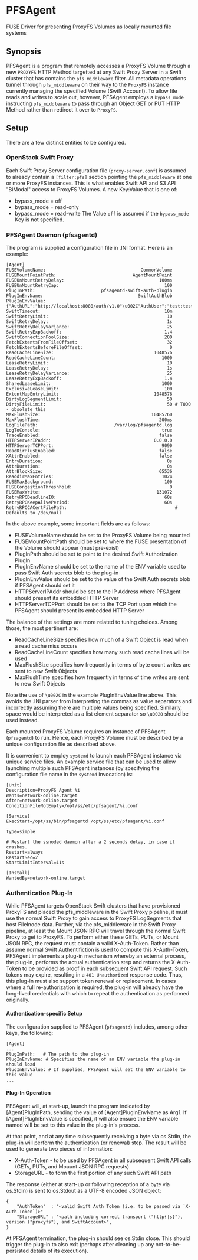 # PFSAgent

FUSE Driver for presenting ProxyFS Volumes as locally mounted file systems

## Synopsis

PFSAgent is a program that remotely accesses a ProxyFS Volume through
a new `PROXYFS` HTTP Method targetted at any Swift Proxy Server in a
Swift cluster that has contains the `pfs_middleware` filter. All metadata
operations tunnel through `pfs_middleware` on their way to the `ProxyFS`
instance currently managing the specified Volume (Swift Account). To
allow file reads and writes to scale out, however, PFSAgent employs
a `bypass_mode` instructing `pfs_middleware` to pass through an Object
GET or PUT HTTP Method rather than redirect it over to `ProxyFS`.

## Setup

There are a few distinct entities to be configured.

### OpenStack Swift Proxy

Each Swift Proxy Server configuration file (`proxy-server.conf`) is assumed
to already contain a `[filter:pfs]` section pointing the `pfs_middleware` at
one or more ProxyFS instances. This is what enables Swift API and S3 API
"BiModal" access to ProxyFS Volumes. A new Key:Value that is one of:
* bypass_mode = off
* bypass_mode = read-only
* bypass_mode = read-write
The Value `off` is assumed if the `bypass_mode` Key is not specified.

### PFSAgent Daemon (pfsagentd)

The program is supplied a configuration file in .INI format. Here is an example:
```
[Agent]
FUSEVolumeName:                                    CommonVolume
FUSEMountPointPath:                             AgentMountPoint
FUSEUnMountRetryDelay:                                    100ms
FUSEUnMountRetryCap:                                        100
PlugInPath:                         pfsagentd-swift-auth-plugin
PlugInEnvName:                                    SwiftAuthBlob
PlugInEnvValue: {"AuthURL":"http://localhost:8080/auth/v1.0"\u002C"AuthUser":"test:tester"\u002C"AuthKey":"testing"\u002C"Account":"AUTH_test"}
SwiftTimeout:                                               10m
SwiftRetryLimit:                                             10
SwiftRetryDelay:                                             1s
SwiftRetryDelayVariance:                                     25
SwiftRetryExpBackoff:                                       1.4
SwiftConnectionPoolSize:                                    200
FetchExtentsFromFileOffset:                                  32
FetchExtentsBeforeFileOffset:                                 0
ReadCacheLineSize:                                      1048576
ReadCacheLineCount:                                        1000
LeaseRetryLimit:                                             10
LeaseRetryDelay:                                             1s
LeaseRetryDelayVariance:                                     25
LeaseRetryExpBackoff:                                       1.4
SharedLeaseLimit:                                          1000
ExclusiveLeaseLimit:                                        100
ExtentMapEntryLimit:                                    1048576
DirtyLogSegmentLimit:                                        50
DirtyFileLimit:                                              50 # TODO - obsolete this
MaxFlushSize:                                          10485760
MaxFlushTime:                                             200ms
LogFilePath:                             /var/log/pfsagentd.log
LogToConsole:                                              true
TraceEnabled:                                             false
HTTPServerIPAddr:                                       0.0.0.0
HTTPServerTCPPort:                                         9090
ReadDirPlusEnabled:                                       false
XAttrEnabled:                                             false
EntryDuration:                                               0s
AttrDuration:                                                0s
AttrBlockSize:                                            65536
ReaddirMaxEntries:                                         1024
FUSEMaxBackground:                                          100
FUSECongestionThreshhold:                                     0
FUSEMaxWrite:                                            131072
RetryRPCDeadlineIO:                                         60s
RetryRPCKeepAlivePeriod:                                    60s
RetryRPCCACertFilePath:                                         # Defaults to /dev/null
```

In the above example, some important fields are as follows:
* FUSEVolumeName should be set to the ProxyFS Volume being mounted
* FUSEMountPointPath should be set to where the FUSE presentation of the Volume should appear (must pre-exist)
* PlugInPath should be set to point to the desired Swift Authorization PlugIn
* PlugInEnvName should be set to the name of the ENV variable used to pass Swift Auth secrets blob to the plug-in
* PlugInEnvValue should be set to the value of the Swift Auth secrets blob if PFSAgent should set it
* HTTPServerIPAddr should be set to the IP Address where PFSAgent should present its embedded HTTP Server
* HTTPServerTCPPort should be set to the TCP Port upon which the PFSAgent should present its embedded HTTP Server

The balance of the settings are more related to tuning choices. Among those, the most pertinent are:
* ReadCacheLineSize specifies how much of a Swift Object is read when a read cache miss occurs
* ReadCacheLineCount specifies how many such read cache lines will be used
* MaxFlushSize specifies how frequently in terms of byte count writes are sent to new Swift Objects
* MaxFlushTime specifies how frequently in terms of time writes are sent to new Swift Objects

Note the use of `\u002C` in the example PlugInEnvValue line above. This avoids the .INI
parser from interpreting the commas as value separators and incorrectly assuming there
are multiple values being specified. Similarly, space would be interpreted as a list
element separator so `\u0020` should be used instead.

Each mounted ProxyFS Volume requires an instance of PFSAgent (`pfsagentd`) to run.
Hence, each ProxyFS Volume must be described by a unique configuration file as described above.

It is convenient to employ `systemd` to launch each PFSAgent instance via unique service files.
An example service file that can be used to allow launching multiple such PFSAgent instances
(by specifying the configuration file name in the `systemd` invocation) is:
```
[Unit]
Description=ProxyFS Agent %i
Wants=network-online.target
After=network-online.target
ConditionFileNotEmpty=/opt/ss/etc/pfsagent/%i.conf

[Service]
ExecStart=/opt/ss/bin/pfsagentd /opt/ss/etc/pfsagent/%i.conf

Type=simple

# Restart the ssnoded daemon after a 2 seconds delay, in case it crashes.
Restart=always
RestartSec=2
StartLimitInterval=11s

[Install]
WantedBy=network-online.target
```

### Authentication Plug-In

While PFSAgent targets OpenStack Swift clusters that have provisioned
ProxyFS and placed the pfs_middleware in the Swift Proxy pipeline, it
must use the normal Swift Proxy to gain access to ProxyFS LogSegments
that host FileInode data. Further, via the pfs_middleware in the Swift
Proxy pipeline, at least the Mount JSON RPC will travel through the
normal Swift Proxy to get to ProxyFS. To perform either these GETs,
PUTs, or Mount JSON RPC, the request must contain a valid X-Auth-Token.
Rather than assume normal Swift Authentifiction is used to compute
this X-Auth-Token, PFSAgent implements a plug-in mechanism whereby an
external process, the plug-in, performs the actual authentication step
and returns the X-Auth-Token to be provided as proof in each subsequent
Swift API request. Such tokens may expire, resulting in a `401 Unauthorized`
response code. Thus, this plug-in must also support token renewal or
replacement. In cases where a full re-authorization is required, the
plug-in will already have the long-lived credentials with which to repeat
the authentication as performed originally.

#### Authentication-specific Setup

The configuration supplied to PFSAgent (`pfsagentd`) includes, among
other keys, the following:

```
[Agent]
...
PlugInPath:   # The path to the plug-in
PlugInEnvName: # Specifies the name of an ENV variable the plug-in should load
PlugInEnvValue: # If supplied, PFSAgent will set the ENV variable to this value
...
```

#### Plug-In Operation

PFSAgent will, at start-up, launch the program indicated by [Agent]PlugInPath,
sending the value of [Agent]PlugInEnvName as Arg1. If [Agent]PlugInEnvValue is
specified, it will also ensure the ENV variable named will be set to this
value in the plug-in's process.

At that point, and at any time subsequently receiving a byte via os.Stdin, the
plug-in will perform the authentication (or renewal) step. The result will
be used to generate two pieces of information:

* X-Auth-Token - to be used by PFSAgent in all subsequent Swift API calls (GETs, PUTs, and Mouunt JSON RPC requests)
* StorageURL - to form the first portion of any such Swift API path

The response (either at start-up or following reception of a
byte via os.Stdin) is sent to os.Stdout as a UTF-8 encoded JSON object:

```
{
    "AuthToken"  : "<valid Swift Auth Token (i.e. to be passed via `X-Auth-Token`)>"
    "StorageURL" : "<path including correct transport ("http{|s}"), version ("proxyfs"), and SwiftAccount>",
}
```

At PFSAgent termination, the plug-in should see os.Stdin close.
This should trigger the plug-in to also exit (perhaps after
cleaning up any not-to-be-persisted details of its execution).
